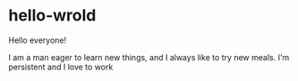 # hello-wrold

Hello everyone!

I am a man eager to learn new things, and I always like to try new meals.
I'm persistent and I love to work
